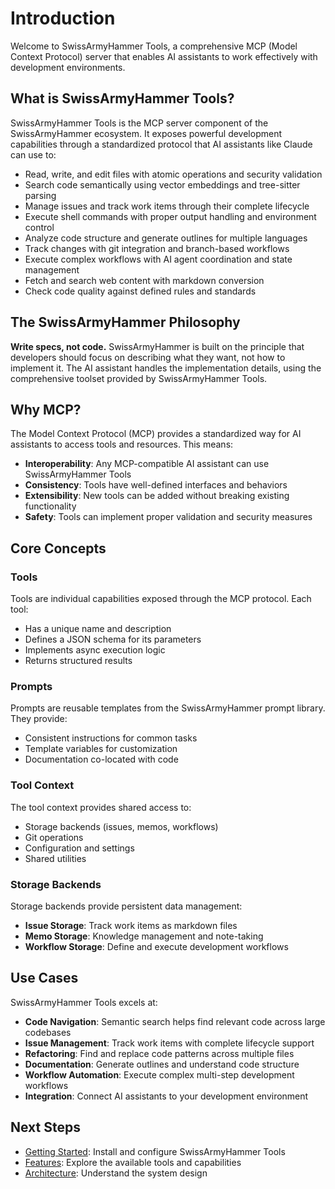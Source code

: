 # Introduction

Welcome to SwissArmyHammer Tools, a comprehensive MCP (Model Context Protocol) server that enables AI assistants to work effectively with development environments.

## What is SwissArmyHammer Tools?

SwissArmyHammer Tools is the MCP server component of the SwissArmyHammer ecosystem. It exposes powerful development capabilities through a standardized protocol that AI assistants like Claude can use to:

- Read, write, and edit files with atomic operations and security validation
- Search code semantically using vector embeddings and tree-sitter parsing
- Manage issues and track work items through their complete lifecycle
- Execute shell commands with proper output handling and environment control
- Analyze code structure and generate outlines for multiple languages
- Track changes with git integration and branch-based workflows
- Execute complex workflows with AI agent coordination and state management
- Fetch and search web content with markdown conversion
- Check code quality against defined rules and standards

## The SwissArmyHammer Philosophy

**Write specs, not code.** SwissArmyHammer is built on the principle that developers should focus on describing what they want, not how to implement it. The AI assistant handles the implementation details, using the comprehensive toolset provided by SwissArmyHammer Tools.

## Why MCP?

The Model Context Protocol (MCP) provides a standardized way for AI assistants to access tools and resources. This means:

- **Interoperability**: Any MCP-compatible AI assistant can use SwissArmyHammer Tools
- **Consistency**: Tools have well-defined interfaces and behaviors
- **Extensibility**: New tools can be added without breaking existing functionality
- **Safety**: Tools can implement proper validation and security measures

## Core Concepts

### Tools

Tools are individual capabilities exposed through the MCP protocol. Each tool:
- Has a unique name and description
- Defines a JSON schema for its parameters
- Implements async execution logic
- Returns structured results

### Prompts

Prompts are reusable templates from the SwissArmyHammer prompt library. They provide:
- Consistent instructions for common tasks
- Template variables for customization
- Documentation co-located with code

### Tool Context

The tool context provides shared access to:
- Storage backends (issues, memos, workflows)
- Git operations
- Configuration and settings
- Shared utilities

### Storage Backends

Storage backends provide persistent data management:
- **Issue Storage**: Track work items as markdown files
- **Memo Storage**: Knowledge management and note-taking
- **Workflow Storage**: Define and execute development workflows

## Use Cases

SwissArmyHammer Tools excels at:

- **Code Navigation**: Semantic search helps find relevant code across large codebases
- **Issue Management**: Track work items with complete lifecycle support
- **Refactoring**: Find and replace code patterns across multiple files
- **Documentation**: Generate outlines and understand code structure
- **Workflow Automation**: Execute complex multi-step development workflows
- **Integration**: Connect AI assistants to your development environment

## Next Steps

- [Getting Started](./getting-started.md): Install and configure SwissArmyHammer Tools
- [Features](./features.md): Explore the available tools and capabilities
- [Architecture](./architecture.md): Understand the system design
